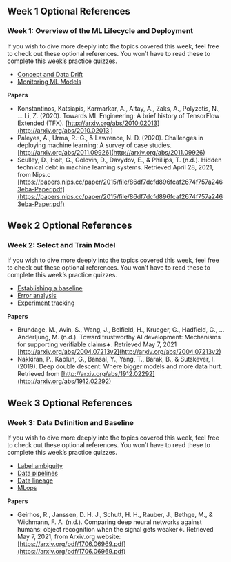 ## Week 1 Optional References

### Week 1: Overview of the ML Lifecycle and Deployment
If you wish to dive more deeply into the topics covered this week, feel free to check out these optional references. You won’t have to read these to complete this week’s practice quizzes.
+ [Concept and Data Drift](https://towardsdatascience.com/machine-learning-in-production-why-you-should-care-about-data-and-concept-drift-d96d0bc907fb)
+ [Monitoring ML Models](https://christophergs.com/machine%20learning/2020/03/14/how-to-monitor-machine-learning-models/)

**Papers**
+ Konstantinos, Katsiapis, Karmarkar, A., Altay, A., Zaks, A., Polyzotis, N., … Li, Z. (2020). Towards ML Engineering: A brief history of TensorFlow Extended (TFX). [http://arxiv.org/abs/2010.02013](http://arxiv.org/abs/2010.02013 )
+ Paleyes, A., Urma, R.-G., & Lawrence, N. D. (2020). Challenges in deploying machine learning: A survey of case studies. [http://arxiv.org/abs/2011.09926](http://arxiv.org/abs/2011.09926)
+ Sculley, D., Holt, G., Golovin, D., Davydov, E., & Phillips, T. (n.d.). Hidden technical debt in machine learning systems. Retrieved April 28, 2021, from Nips.c [https://papers.nips.cc/paper/2015/file/86df7dcfd896fcaf2674f757a2463eba-Paper.pdf](https://papers.nips.cc/paper/2015/file/86df7dcfd896fcaf2674f757a2463eba-Paper.pdf)

## Week 2 Optional References

### Week 2: Select and Train Model
If you wish to dive more deeply into the topics covered this week, feel free to check out these optional references. You won’t have to read these to complete this week’s practice quizzes.
+ [Establishing a baseline](https://blog.ml.cmu.edu/2020/08/31/3-baselines/)
+ [Error analysis](https://techcommunity.microsoft.com/t5/azure-ai/responsible-machine-learning-with-error-analysis/ba-p/2141774)
+ [Experiment tracking](https://neptune.ai/blog/ml-experiment-tracking)

**Papers**
+ Brundage, M., Avin, S., Wang, J., Belfield, H., Krueger, G., Hadfield, G., … Anderljung, M. (n.d.). Toward trustworthy AI development: Mechanisms for supporting verifiable claims∗. Retrieved May 7, 2021 [http://arxiv.org/abs/2004.07213v2](http://arxiv.org/abs/2004.07213v2)
+ Nakkiran, P., Kaplun, G., Bansal, Y., Yang, T., Barak, B., & Sutskever, I. (2019). Deep double descent: Where bigger models and more data hurt. Retrieved from [http://arxiv.org/abs/1912.02292](http://arxiv.org/abs/1912.02292)

## Week 3 Optional References

### Week 3: Data Definition and Baseline
If you wish to dive more deeply into the topics covered this week, feel free to check out these optional references. You won’t have to read these to complete this week’s practice quizzes.
+ [Label ambiguity](https://csgaobb.github.io/Projects/DLDL.html)
+ [Data pipelines](https://cs230.stanford.edu/blog/datapipeline/#best-practices)
+ [Data lineage](https://blog.tensorflow.org/2021/01/ml-metadata-version-control-for-ml.html)
+ [MLops](https://cloud.google.com/blog/products/ai-machine-learning/key-requirements-for-an-mlops-foundation)

**Papers**
+ Geirhos, R., Janssen, D. H. J., Schutt, H. H., Rauber, J., Bethge, M., & Wichmann, F. A. (n.d.). Comparing deep neural networks against humans: object recognition when the signal gets weaker∗. Retrieved May 7, 2021, from Arxiv.org website: [https://arxiv.org/pdf/1706.06969.pdf](https://arxiv.org/pdf/1706.06969.pdf)
